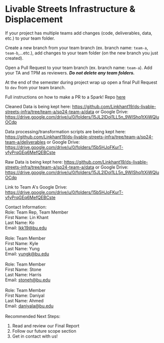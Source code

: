# Livable Streets Infrastructure & Displacement

If your project has multiple teams add changes (code, deliverables, data, etc.) to your team folder.

Create a new branch from your team branch (ex. branch name: <code>team-a</code>, <code>team-b</code>,...etc.), add changes to your team folder (on the new branch you just created).

Open a Pull Request to your team branch (ex. branch name: <code>team-a</code>). Add your TA and TPM as reviewers.  ***Do not delete any team folders.***

At the end of the semester during project wrap up open a final Pull Request to <code>dev</code> from your team branch. 

Full instructions on how to make a PR to a Spark! Repo [here](https://docs.google.com/document/d/1t8vDdMyV3RHuXNxIL4DDs7gXV1c89G1T6Xi69UGilS0/edit?usp=sharing)

Cleaned Data is being kept here:
https://github.com/Linkhant19/ds-livable-streets-infra/tree/team-a/sp24-team-a/data
or Google Drive:
https://drive.google.com/drive/u/0/folders/15JL2IDol1LL5n_9WlShq1tXiWQluOCdp

Data processing/transformation scripts are being kept here: 
https://github.com/Linkhant19/ds-livable-streets-infra/tree/team-a/sp24-team-a/deliverables
or Google Drive: 
https://drive.google.com/drive/u/0/folders/15b5HJoFKurT-vfyPrqGEq6MefQEBCste

Raw Data is being kept here:
https://github.com/Linkhant19/ds-livable-streets-infra/tree/team-a/sp24-team-a/data
or Google Drive:
https://drive.google.com/drive/u/0/folders/15JL2IDol1LL5n_9WlShq1tXiWQluOCdp

Link to Team A's Google Drive: 
https://drive.google.com/drive/u/0/folders/15b5HJoFKurT-vfyPrqGEq6MefQEBCste


Contact Information: 
<br>
Role: Team Rep, Team Member <br>
First Name: Lin Khant<br>
Last Name: Ko<br>
Email: lkk19@bu.edu<br>
<br>
Role: Team Member<br>
First Name: Kyle<br>
Last Name: Yung<br>
Email: yungk@bu.edu<br>
<br>
Role: Team Member<br>
First Name: Stone<br>
Last Name: Harris<br>
Email: stoneh@bu.edu<br>
<br>
Role: Team Member<br>
First Name: Daniyal<br>
Last Name: Ahmed<br>
Email: daniyala@bu.edu<br>
<br>
Recommended Next Steps: 
1. Read and review our Final Report
2. Follow our future scope section
3. Get in contact with us!





